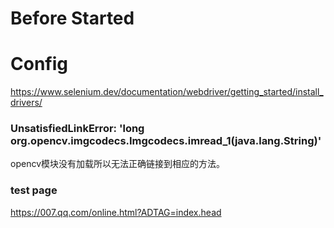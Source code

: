 # Before Started

# Config 
https://www.selenium.dev/documentation/webdriver/getting_started/install_drivers/

### UnsatisfiedLinkError: 'long org.opencv.imgcodecs.Imgcodecs.imread_1(java.lang.String)'
opencv模块没有加载所以无法正确链接到相应的方法。

### test page
https://007.qq.com/online.html?ADTAG=index.head
